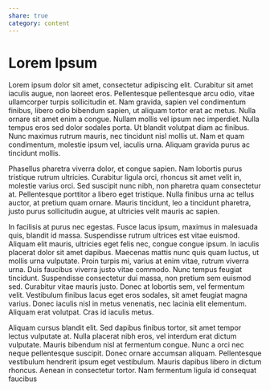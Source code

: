 ```yaml
---
share: true
category: content
---
```


# Lorem Ipsum 

Lorem ipsum dolor sit amet, consectetur adipiscing elit. Curabitur sit amet iaculis augue, non laoreet eros. Pellentesque pellentesque arcu odio, vitae ullamcorper turpis sollicitudin et. Nam gravida, sapien vel condimentum finibus, libero odio bibendum sapien, ut aliquam tortor erat ac metus. Nulla ornare sit amet enim a congue. Nullam mollis vel ipsum nec imperdiet. Nulla tempus eros sed dolor sodales porta. Ut blandit volutpat diam ac finibus. Nunc maximus rutrum mauris, nec tincidunt nisl mollis ut. Nam et quam condimentum, molestie ipsum vel, iaculis urna. Aliquam gravida purus ac tincidunt mollis.



Phasellus pharetra viverra dolor, et congue sapien. Nam lobortis purus tristique rutrum ultricies. Curabitur ligula orci, rhoncus sit amet velit in, molestie varius orci. Sed suscipit nunc nibh, non pharetra quam consectetur at. Pellentesque porttitor a libero eget tristique. Nulla finibus urna ac tellus auctor, at pretium quam ornare. Mauris tincidunt, leo a tincidunt pharetra, justo purus sollicitudin augue, at ultricies velit mauris ac sapien.

In facilisis at purus nec egestas. Fusce lacus ipsum, maximus in malesuada quis, blandit id massa. Suspendisse rutrum ultrices est vitae euismod. Aliquam elit mauris, ultricies eget felis nec, congue congue ipsum. In iaculis placerat dolor sit amet dapibus. Maecenas mattis nunc quis quam luctus, ut mollis urna vulputate. Proin turpis mi, varius at enim vitae, rutrum viverra urna. Duis faucibus viverra justo vitae commodo. Nunc tempus feugiat tincidunt. Suspendisse consectetur dui massa, non pretium sem euismod sed. Curabitur vitae mauris justo. Donec at lobortis sem, vel fermentum velit. Vestibulum finibus lacus eget eros sodales, sit amet feugiat magna varius. Donec iaculis nisl in metus venenatis, nec lacinia elit elementum. Aliquam erat volutpat. Cras id iaculis metus.

Aliquam cursus blandit elit. Sed dapibus finibus tortor, sit amet tempor lectus vulputate at. Nulla placerat nibh eros, vel interdum erat dictum vulputate. Mauris bibendum nisl at fermentum congue. Nunc a orci nec neque pellentesque suscipit. Donec ornare accumsan aliquam. Pellentesque vestibulum hendrerit ipsum eget vestibulum. Mauris dapibus libero in dictum rhoncus. Aenean in consectetur tortor. Nam fermentum ligula id consequat faucibus